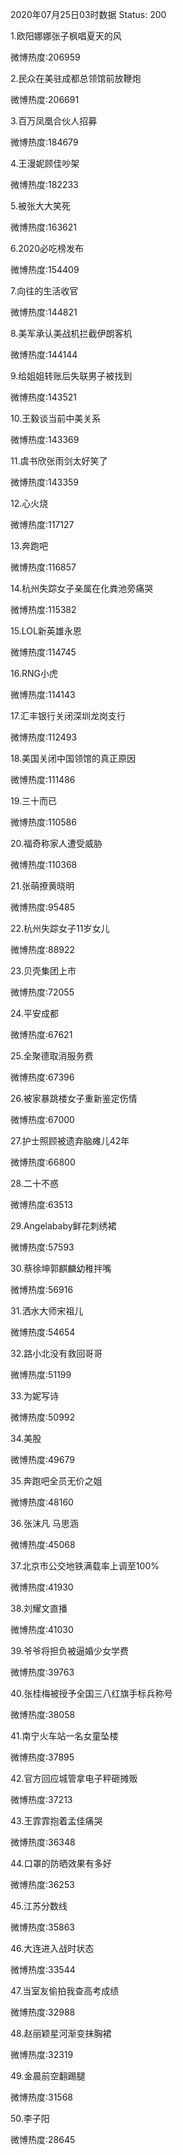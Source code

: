 2020年07月25日03时数据
Status: 200

1.欧阳娜娜张子枫唱夏天的风

微博热度:206959

2.民众在美驻成都总领馆前放鞭炮

微博热度:206691

3.百万凤凰合伙人招募

微博热度:184679

4.王漫妮顾佳吵架

微博热度:182233

5.被张大大笑死

微博热度:163621

6.2020必吃榜发布

微博热度:154409

7.向往的生活收官

微博热度:144821

8.美军承认美战机拦截伊朗客机

微博热度:144144

9.给姐姐转账后失联男子被找到

微博热度:143521

10.王毅谈当前中美关系

微博热度:143369

11.虞书欣张雨剑太好笑了

微博热度:143359

12.心火烧

微博热度:117127

13.奔跑吧

微博热度:116857

14.杭州失踪女子亲属在化粪池旁痛哭

微博热度:115382

15.LOL新英雄永恩

微博热度:114745

16.RNG小虎

微博热度:114143

17.汇丰银行关闭深圳龙岗支行

微博热度:112493

18.美国关闭中国领馆的真正原因

微博热度:111486

19.三十而已

微博热度:110586

20.福奇称家人遭受威胁

微博热度:110368

21.张萌撩黄晓明

微博热度:95485

22.杭州失踪女子11岁女儿

微博热度:88922

23.贝壳集团上市

微博热度:72055

24.平安成都

微博热度:67621

25.全聚德取消服务费

微博热度:67396

26.被家暴跳楼女子重新鉴定伤情

微博热度:67000

27.护士照顾被遗弃脑瘫儿42年

微博热度:66800

28.二十不惑

微博热度:63513

29.Angelababy鲜花刺绣裙

微博热度:57593

30.蔡徐坤郭麒麟幼稚拌嘴

微博热度:56916

31.洒水大师宋祖儿

微博热度:54654

32.路小北没有救回哥哥

微博热度:51199

33.为妮写诗

微博热度:50992

34.美股

微博热度:49679

35.奔跑吧全员无价之姐

微博热度:48160

36.张沫凡 马思涵

微博热度:45068

37.北京市公交地铁满载率上调至100%

微博热度:41930

38.刘耀文直播

微博热度:41030

39.爷爷将担负被逼婚少女学费

微博热度:39763

40.张桂梅被授予全国三八红旗手标兵称号

微博热度:38058

41.南宁火车站一名女童坠楼

微博热度:37895

42.官方回应城管拿电子秤砸摊贩

微博热度:37213

43.王霏霏抱着孟佳痛哭

微博热度:36348

44.口罩的防晒效果有多好

微博热度:36253

45.江苏分数线

微博热度:35863

46.大连进入战时状态

微博热度:33544

47.当室友偷拍我查高考成绩

微博热度:32988

48.赵丽颖星河渐变抹胸裙

微博热度:32319

49.金晨前空翻踢腿

微博热度:31568

50.李子阳

微博热度:28645

